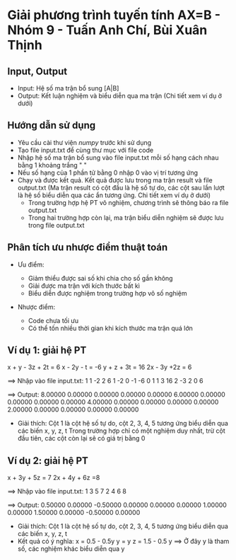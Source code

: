 # Giải phương trình tuyến tính AX=B - Nhóm 9 - Tuấn Anh Chí, Bùi Xuân Thịnh

## Input, Output
* Input: Hệ số ma trận bổ sung [A|B]
* Output: Kết luận nghiệm và biểu diễn qua ma trận
(Chi tiết xem ví dụ ở dưới)

## Hướng dẫn sử dụng
* Yêu cầu cài thư viện *numpy* trước khi sử dụng
* Tạo file input.txt để cùng thư mục với file code
* Nhập hệ số ma trận bổ sung vào file input.txt mỗi số hạng cách nhau bằng 1 khoảng trắng " "
* Nếu số hạng của 1 phần tử bằng 0 nhập 0 vào vị trí tương ứng
* Chạy và được kết quả. Kết quả được lưu trong ma trận result và file output.txt
(Ma trận result có cột đầu là hệ số tự do, các cột sau lần lượt là hệ số biểu diễn
qua các ẩn tương ứng. Chi tiết xem ví dụ ở dưới)
    - Trong trường hợp hệ PT vô nghiệm, chương trình sẽ thông báo ra file output.txt
    - Trong hai trường hợp còn lại, ma trận biểu diễn nghiệm sẽ được lưu trong file output.txt 

## Phân tích ưu nhược điểm thuật toán
* Ưu điểm: 
  * Giảm thiểu được sai số khi chia cho số gần không
  * Giải được ma trận với kích thước bất kì
  * Biểu diễn được nghiệm trong trường hợp vô số nghiệm
  
* Nhược điểm: 
  * Code chưa tối ưu
  * Có thể tốn nhiều thời gian khi kích thước ma trận quá lớn  
  
## Ví dụ 1: giải hệ PT
x + y - 3z + 2t = 6
x - 2y     -  t = -6
    y +  z + 3t = 16
2x - 3y +2z     = 6

==> Nhập vào file input.txt:
1 1 -2 2 6
1 -2 0 -1 -6
0 1 1 3 16
2 -3 2 0 6

==> Output:
8.00000 0.00000 0.00000 0.00000 0.00000
6.00000 0.00000 0.00000 0.00000 0.00000
4.00000 0.00000 0.00000 0.00000 0.00000
2.00000 0.00000 0.00000 0.00000 0.00000

- Giải thích: Cột 1 là cột hệ số tự do, cột 2, 3, 4, 5 tương ứng biểu diễn qua các biến x, y, z, t
Trong trường hợp chỉ có một nghiệm duy nhất, trừ cột đầu tiên, các cột còn lại sẽ có giá trị bằng 0

## Ví dụ 2: giải hệ PT
x + 3y + 5z = 7
2x + 4y + 6z =8

==> Nhập vào file input.txt:
1 3 5 7
2 4 6 8

==> Output:
0.50000 0.00000 -0.50000 0.00000
0.00000 0.00000 1.00000 0.00000
1.50000 0.00000 -0.50000 0.00000

- Giải thích: Cột 1 là cột hệ số tự do, cột 2, 3, 4, 5 tương ứng biểu diễn qua các biến x, y, z, t
- Kết quả có ý nghĩa:
x = 0.5 - 0.5y
y = y
z = 1.5 - 0.5 y
==> Ở đây y là tham số, các nghiệm khác biểu diễn qua y


